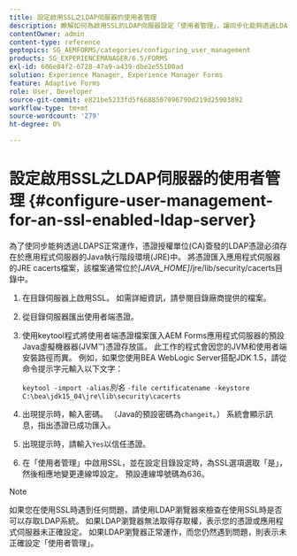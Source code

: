 ```yaml
---
title: 設定啟用SSL之LDAP伺服器的使用者管理
description: 瞭解如何為啟用SSL的LDAP伺服器設定「使用者管理」，讓同步化能夠透過LDAPS正常運作。
contentOwner: admin
content-type: reference
geptopics: SG_AEMFORMS/categories/configuring_user_management
products: SG_EXPERIENCEMANAGER/6.5/FORMS
exl-id: 606e84f2-6728-47a9-a439-dbe2e55100ad
solution: Experience Manager, Experience Manager Forms
feature: Adaptive Forms
role: User, Developer
source-git-commit: e821be5233fd5f6688507096790d219d25903892
workflow-type: tm+mt
source-wordcount: '279'
ht-degree: 0%

---
```


# 設定啟用SSL之LDAP伺服器的使用者管理 {#configure-user-management-for-an-ssl-enabled-ldap-server}

為了使同步能夠透過LDAPS正常運作，憑證授權單位(CA)簽發的LDAP憑證必須存在於應用程式伺服器的Java執行階段環境(JRE)中。 將憑證匯入應用程式伺服器的JRE cacerts檔案，該檔案通常位於&#x200B;*[JAVA_HOME]*/jre/lib/security/cacerts目錄中。

1. 在目錄伺服器上啟用SSL。 如需詳細資訊，請參閱目錄廠商提供的檔案。
1. 從目錄伺服器匯出使用者端憑證。
1. 使用keytool程式將使用者端憑證檔案匯入AEM Forms應用程式伺服器的預設Java虛擬機器器(JVM™)憑證存放區。 此工作的程式會因您的JVM和使用者端安裝路徑而異。 例如，如果您使用BEA WebLogic Server搭配JDK 1.5，請從命令提示字元輸入以下文字：

   `keytool -import -alias`*別名* `-file certificatename -keystore C:\bea\jdk15_04\jre\lib\security\cacerts`

1. 出現提示時，輸入密碼。 （Java的預設密碼為`changeit`。） 系統會顯示訊息，指出憑證已成功匯入。
1. 出現提示時，請輸入`Yes`以信任憑證。
1. 在「使用者管理」中啟用SSL，並在設定目錄設定時，為SSL選項選取「是」，然後相應地變更連線埠設定。 預設連線埠號碼為636。

>[!NOTE]
>
>如果您在使用SSL時遇到任何問題，請使用LDAP瀏覽器來檢查在使用SSL時是否可以存取LDAP系統。 如果LDAP瀏覽器無法取得存取權，表示您的憑證或應用程式伺服器未正確設定。 如果LDAP瀏覽器正常運作，而您仍然遇到問題，則表示未正確設定「使用者管理」。
